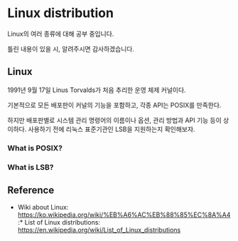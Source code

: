 # Linux distribution
Linux의 여러 종류에 대해 공부 중입니다.

틀린 내용이 있을 시, 알려주시면 감사하겠습니다.



## Linux

1991년 9월 17일 Linus Torvalds가 처음 추리한 운영 체제 커널이다.

기본적으로 모든 배포판이 커널의 기능을 포함하고, 각종 API는 POSIX를 만족한다.

하지만 배포판별로 시스템 관리 명령어의 이름이나 옵션, 관리 방법과 API 기능 등이 상이하다. 사용하기 전에 리눅스 표준기관인 LSB을 지원하는지 확인해보자.

### What is POSIX?

### What is LSB?

## Reference
* Wiki about Linux: https://ko.wikipedia.org/wiki/%EB%A6%AC%EB%88%85%EC%8A%A4
:* List of Linux distributions: https://en.wikipedia.org/wiki/List_of_Linux_distributions
